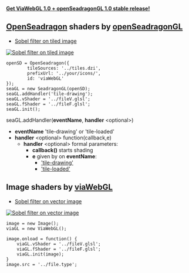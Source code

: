 
[__Get ViaWebGL 1.0 + openSeadragonGL 1.0 stable release!__][13]

## [OpenSeadragon][7] shaders by [openSeadragonGL][6]

* [Sobel filter on tiled image][4]

[![Sobel filter on tiled image][9]][4]

```
openSD = OpenSeadragon({
        tileSources: '../tiles.dzi',
        prefixUrl: '../your/icons/',
        id: 'viaWebGL'
});
seaGL = new SeadragonGL(openSD);
seaGL.addHandler('tile-drawing');
seaGL.vShader = '../fileV.glsl';
seaGL.fShader = '../fileF.glsl';
seaGL.init();
```

seaGL.addHandler(__eventName__, __handler__ \<optional\>)
    
* __eventName__ 'tile-drawing' or 'tile-loaded'
* __handler__ \<optional\> function(callback,e)
    * __handler__ \<optional\> formal parameters:
        * __callback()__ starts shading
        * __e__ given by on __eventName__:
            * ['tile-drawing'][11]
            * ['tile-loaded'][12]
            

## Image shaders by [viaWebGL][5]

* [Sobel filter on vector image][8]

[![Sobel filter on vector image][10]][8] 

```
image = new Image();
viaGL = new ViaWebGL();

image.onload = function() {
    viaGL.vShader = '../fileV.glsl';
    viaGL.fShader = '../fileF.glsl';
    viaGL.init(image);
}
image.src = '../file.type';
```


[1]: https://github.com/thejohnhoffer/viaWebGL
[4]: https://thejohnhoffer.github.io/viaWebGL/demo/dzi/
[8]: https://thejohnhoffer.github.io/viaWebGL/demo/svg/
[5]: tools/viaWebGL.js
[6]: tools/openSeadragonGL.js
[7]: https://openseadragon.github.io
[9]: ../master/images/toggle.png?raw=true
[10]: ../master/images/toggle0.png?raw=true
[11]: https://openseadragon.github.io/docs/OpenSeadragon.Viewer.html#.event:tile-drawing
[12]: https://openseadragon.github.io/docs/OpenSeadragon.Viewer.html#.event:tile-loaded
[13]: https://github.com/thejohnhoffer/viaWebGL/releases/tag/v1.0
